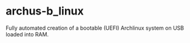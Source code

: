 # archus-b_linux
Fully automated creation of a bootable (UEFI) Archlinux system on USB loaded into RAM.
